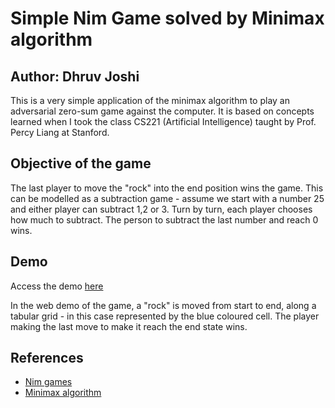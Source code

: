 # Simple Nim Game solved by Minimax algorithm
## Author: Dhruv Joshi

This is a very simple application of the minimax algorithm to play an adversarial zero-sum game against the computer. It is based on concepts learned when I took the class CS221 (Artificial Intelligence) taught by Prof. Percy Liang at Stanford.

## Objective of the game
The last player to move the "rock" into the end position wins the game. This can be modelled as a subtraction game - assume we start with a number 25 and either player can subtract 1,2 or 3. Turn by turn, each player chooses how much to subtract. The person to subtract the last number and reach 0 wins. 

## Demo
Access the demo [here](http://nim.derbedhruv.webfactional.com/)

In the web demo of the game, a "rock" is moved from start to end, along a tabular grid - in this case represented by the blue coloured cell. The player making the last move to make it reach the end state wins.

## References
* [Nim games](https://en.wikipedia.org/wiki/Nim)
* [Minimax algorithm](https://en.wikipedia.org/wiki/Minimax#Minimax_algorithm_with_alternate_moves)